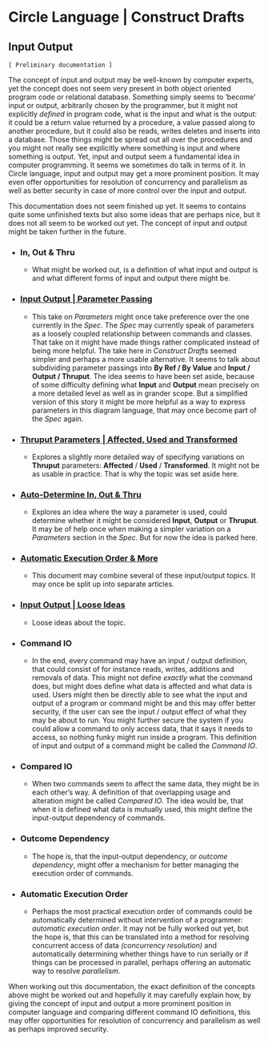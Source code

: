 Circle Language | Construct Drafts
==================================

Input Output
------------

`[ Preliminary documentation ]`

The concept of input and output may be well-known by computer experts, yet the concept does not seem very present in both object oriented program code or relational database. Something simply seems to ‘become’ input or output, arbitrarily chosen by the programmer, but it might not explicitly *defined* in program code, what is the input and what is the output: it could be a return value returned by a procedure, a value passed along to another procedure, but it could also be reads, writes deletes and inserts into a database. Those things might be spread out all over the procedures and you might not really see explicitly where something is input and where something is output. Yet, input and output seem a fundamental idea in computer programming. It seems we sometimes do talk in terms of it. In Circle language, input and output may get a more prominent position. It may even offer opportunities for resolution of concurrency and parallelism as well as better security in case of more control over the input and output.

This documentation does not seem finished up yet. It seems to contains quite some unfinished texts but also some ideas that are perhaps nice, but it does not all seem to be worked out yet. The concept of input and output might be taken further in the future.

- ### In, Out & Thru

    - What might be worked out, is a definition of what input and output is and what different forms of input and output there might be.

- ### [Input Output | Parameter Passing](input-output-parameter-passing.md)

    - This take on *Parameters* might once take preference over the one currently in the *Spec*. The *Spec* may currently speak of parameters as a loosely coupled relationship between commands and classes. That take on it might have made things rather complicated instead of being more helpful. The take here in *Construct Drafts* seemed simpler and perhaps a more usable alternative. It seems to talk about subdividing parameter passings into __By Ref / By Value__ and __Input / Output / Thruput__. The idea seems to have been set aside, because of some difficulty defining what __Input__ and __Output__ mean precisely on a more detailed level as well as in grander scope. But a simplified version of this story it might be more helpful as a way to express parameters in this diagram language, that may once become part of the *Spec* again.

- ### [Thruput Parameters | Affected, Used and Transformed](thruput-parameters-affected-used-and-transformed.md)

    - Explores a slightly more detailed way of specifying variations on __Thruput__ parameters: __Affected__ / __Used__ / __Transformed__. It might not be as usable in practice. That is why the topic was set aside here.

- ### [Auto-Determine In, Out & Thru](auto-determine-in-out-thru.md)

    - Explores an idea where the way a parameter is used, could determine whether it might be considered __Input__, __Output__ or __Thruput__. It may be of help once when making a simpler variation on a *Parameters* section in the *Spec*. But for now the idea is parked here.

- ### [Automatic Execution Order & More](automatic-execution-order-and-more.md)

    - This document may combine several of these input/output topics. It may once be split up into separate articles.

- ### [Input Output | Loose Ideas](input-output-loose-ideas.md)

    - Loose ideas about the topic.

- ### Command IO

    - In the end, every command may have an input / output definition, that could consist of for instance reads, writes, additions and removals of data. This might not define *exactly* what the command does, but might does define what data is affected and what data is used. Users might then be directly able to see what the input and output of a program or command might be and this may offer better security, if the user can see the input / output effect of what they may be about to run. You might further secure the system if you could allow a command to only access data, that it says it needs to access, so nothing funky might run inside a program. This definition of input and output of a command might be called the *Command IO*.

- ### Compared IO

    - When two commands seem to affect the same data, they might be in each other’s way. A definition of that overlapping usage and alteration might be called *Compared IO*. The idea would be, that when it is defined what data is mutually used, this might define the input-output dependency of commands.

- ### Outcome Dependency

    - The hope is, that the input-output dependency, or *outcome dependency*, might offer a mechanism for better managing the execution order of commands.

- ### Automatic Execution Order
 
    - Perhaps the most practical execution order of commands could be automatically determined without intervention of a programmer: *automatic execution order*. It may not be fully worked out yet, but the hope is, that this can be translated into a method for resolving concurrent access of data *(concurrency resolution)* and automatically determining whether things have to run serially or if things can be processed in parallel, perhaps offering an automatic way to resolve *parallelism*.

When working out this documentation, the exact definition of the concepts above might be worked out and hopefully it may carefully explain how, by giving the concept of input and output a more prominent position in computer language and comparing different command IO definitions, this may offer opportunities for resolution of concurrency and parallelism as well as perhaps improved security.